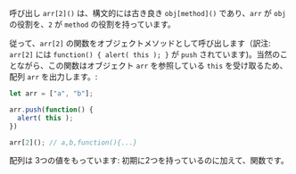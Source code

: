 呼び出し `arr[2]()` は、構文的には古き良き `obj[method]()` であり、`arr` が `obj` の役割を、`2` が `method` の役割を持っています。

従って、`arr[2]` の関数をオブジェクトメソッドとして呼び出します（訳注: `arr[2]` には `function() { alert( this ); }` が `push` されています)。当然のことながら、この関数はオブジェクト `arr` を参照している `this` を受け取るため、配列 `arr` を出力します。:

```js run
let arr = ["a", "b"];

arr.push(function() {
  alert( this );
})

arr[2](); // a,b,function(){...}
```

配列は 3つの値をもっています: 初期に2つを持っているのに加えて、関数です。
